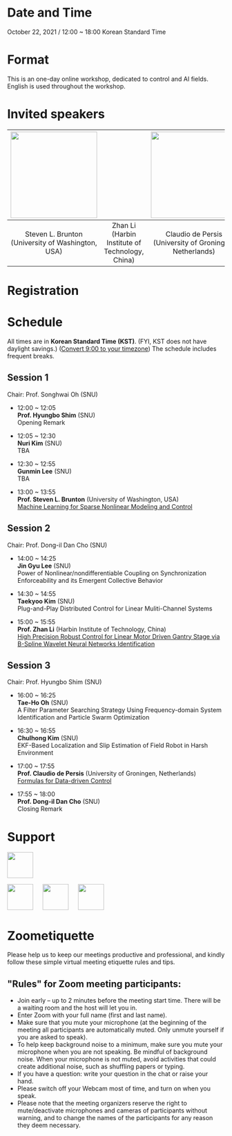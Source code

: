 
# Date and Time

October 22, 2021 / 12:00 ~ 18:00 Korean Standard Time

# Format

This is an one-day online workshop, dedicated to control and AI fields. 
English is used throughout the workshop.

# Invited speakers


| <img src="{{site.baseurl}}/image/Steve4smallCroppedJPG.jpg" height="200"> | | <img src="{{site.baseurl}}/image/claudio_low.jpg" height="200"> | 
| :-: | :-: | :-: |
| Steven L. Brunton <br /> (University of Washington, USA) | Zhan Li <br /> (Harbin Institute of Technology, China) | Claudio de Persis <br /> (University of Groningen, Netherlands) |



# Registration


# Schedule

All times are in **Korean Standard Time (KST)**. (FYI, KST does not have daylight savings.) ([Convert 9:00 to
your timezone](https://arewemeetingyet.com/Stockholm/2021-05-10/09:00))
The schedule includes frequent breaks.

## Session 1
Chair: Prof. Songhwai Oh (SNU)

- 12:00 ~ 12:05  
 **Prof. Hyungbo Shim** (SNU)  
 Opening Remark  
 
- 12:05 ~ 12:30  
 **Nuri Kim** (SNU)  
 TBA
 
- 12:30 ~ 12:55  
 **Gunmin Lee** (SNU)  
 TBA
 
- 13:00 ~ 13:55  
 **Prof. Steven L. Brunton** (University of Washington, USA)  
 [Machine Learning for Sparse Nonlinear Modeling and Control](/invited1.md)

## Session 2
Chair: Prof. Dong-il Dan Cho (SNU)

- 14:00 ~ 14:25  
 **Jin Gyu Lee** (SNU)  
 Power of Nonlinear/nondifferentiable Coupling on Synchronization Enforceability and its Emergent Collective Behavior
 
- 14:30 ~ 14:55  
 **Taekyoo Kim** (SNU)  
 Plug-and-Play Distributed Control for Linear Muliti-Channel Systems
 
- 15:00 ~ 15:55  
 **Prof. Zhan Li** (Harbin Institute of Technology, China)  
 [High Precision Robust Control for Linear Motor Driven Gantry Stage via B-Spline Wavelet Neural Networks Identification](/invited2.md)
 
## Session 3
Chair: Prof. Hyungbo Shim (SNU)

- 16:00 ~ 16:25  
 **Tae-Ho Oh** (SNU)  
 A Filter Parameter Searching Strategy Using Frequency-domain System Identification and Particle Swarm Optimization
 
- 16:30 ~ 16:55  
 **Chulhong Kim** (SNU)  
 EKF-Based Localization and Slip Estimation of Field Robot in Harsh Environment
 
- 17:00 ~ 17:55  
 **Prof. Claudio de Persis** (University of Groningen, Netherlands)  
 [Formulas for Data-driven Control](/invited3.md)
 
- 17:55 ~ 18:00  
 **Prof. Dong-il Dan Cho** (SNU)  
 Closing Remark


# Support

<img src="{{site.baseurl}}/image/logo-bk21it.png" height="60">

<img src="{{site.baseurl}}/image/NML.jfif" height="60"> &emsp; <img src="{{site.baseurl}}/image/RLLAB.jpg" height="60"> &emsp; <img src="{{site.baseurl}}/image/CDSL.jpg" height="60">


# Zoometiquette

Please help us to keep our meetings productive and professional, and kindly follow these simple virtual meeting etiquette rules and tips.

## "Rules" for Zoom meeting participants:
- Join early – up to 2 minutes before the meeting start time. There will be a waiting room and the host will let you in.
- Enter Zoom with your full name (first and last name).
- Make sure that you mute your microphone (at the beginning of the meeting all participants are automatically muted. Only unmute yourself if you are asked to speak).
- To help keep background noise to a minimum, make sure you mute your microphone when you are not speaking. Be mindful of background noise. When your microphone is not muted, avoid activities that could create additional noise, such as shuffling papers or typing.
- If you have a question: write your question in the chat or raise your hand.
- Please switch off your Webcam most of time, and turn on when you speak.
- Please note that the meeting organizers reserve the right to mute/deactivate microphones and cameras of participants without warning, and to change the names of the participants for any reason they deem necessary.


